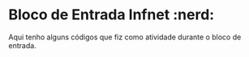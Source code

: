 # Bloco de Entrada Infnet :nerd:

Aqui tenho alguns códigos que fiz como atividade durante o bloco de entrada.
